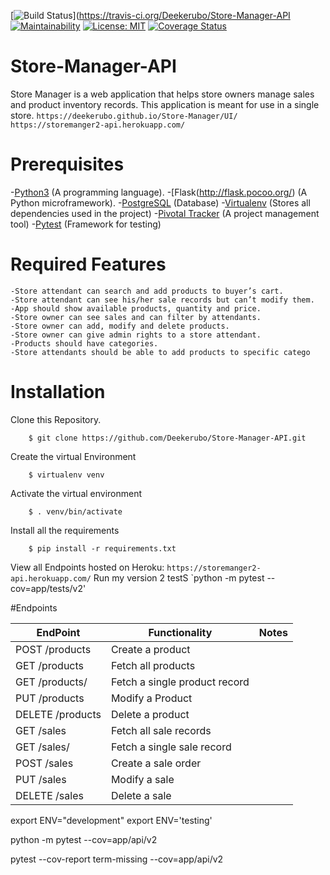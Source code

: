 [![Build Status](https://travis-ci.org/Deekerubo/Store-Manager-API.svg?branch=develop)](https://travis-ci.org/Deekerubo/Store-Manager-API
[![Maintainability](https://api.codeclimate.com/v1/badges/b856b0a4882e0f62f42b/maintainability)](https://codeclimate.com/github/Deekerubo/Store-Manager-API/maintainability)
[![License: MIT](https://img.shields.io/badge/License-MIT-yellow.svg)](https://opensource.org/licenses/MIT)
[![Coverage Status](https://coveralls.io/repos/github/Deekerubo/Store-Manager-API/badge.svg?branch=ch-add-readMe-161500877)](https://coveralls.io/github/Deekerubo/Store-Manager-API?branch=ch-add-readMe-161500877)

# Store-Manager-API
Store Manager is a web application that helps store owners manage sales and product inventory records. This application is meant for use in a single store.
`https://deekerubo.github.io/Store-Manager/UI/`
`https://storemanger2-api.herokuapp.com/`

# Prerequisites
-[Python3](https://www.python.org/) (A programming language).
-[Flask(http://flask.pocoo.org/) (A Python microframework).
-[PostgreSQL](http://www.postgresqltutorial.com/) (Database)
-[Virtualenv](https://virtualenv.pypa.io/en/latest/) (Stores all dependencies used in the project)
-[Pivotal Tracker](https://www.pivotaltracker.com/dashboard) (A project management tool)
-[Pytest](https://docs.pytest.org/en/latest/) (Framework for testing)

# Required Features
```
-Store attendant can search and add products to buyer’s cart.
-Store attendant can see his/her sale records but can’t modify them.
-App should show available products, quantity and price.
-Store owner can see sales and can filter by attendants.
-Store owner can add, modify and delete products.
-Store owner can give admin rights to a store attendant.
-Products should have categories.
-Store attendants should be able to add products to specific catego
```
# Installation
Clone this Repository.
```
    $ git clone https://github.com/Deekerubo/Store-Manager-API.git
```
Create the virtual Environment
```
    $ virtualenv venv
```
Activate the virtual environment
```
    $ . venv/bin/activate
```
Install all the requirements
```
    $ pip install -r requirements.txt
```
View all Endpoints hosted on Heroku:
    `https://storemanger2-api.herokuapp.com/`
Run my version 2 testS
`python -m pytest --cov=app/tests/v2'

#Endpoints

EndPoint | Functionality | Notes
---------|---------------|-------
POST /products | Create a product|
GET /products | Fetch all products | 
GET /products/<productId> | Fetch a single product record|
PUT /products | Modify a Product|
DELETE /products | Delete a product|
GET /sales|  Fetch all sale records| 
GET /sales/<saleId> | Fetch a single sale record|
POST /sales | Create a sale order|
PUT /sales | Modify a sale|
DELETE /sales | Delete a sale|



export ENV="development"
export ENV='testing'

python -m pytest --cov=app/api/v2

pytest --cov-report term-missing --cov=app/api/v2